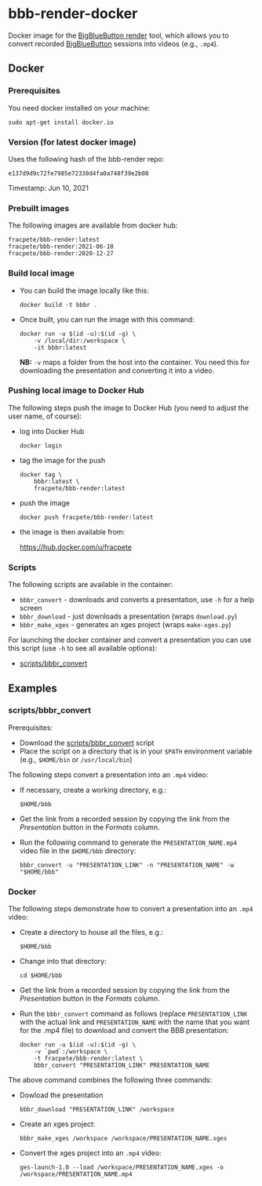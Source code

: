 # bbb-render-docker
Docker image for the [BigBlueButton render](https://github.com/plugorgau/bbb-render)
tool, which allows you to convert recorded [BigBlueButton](https://bigbluebutton.org/) 
sessions into videos (e.g., `.mp4`).


## Docker

### Prerequisites

You need docker installed on your machine:

```commandline
sudo apt-get install docker.io
```


### Version (for latest docker image)

Uses the following hash of the bbb-render repo:

```
e137d9d9c72fe7985e72338d4fa0a748f39e2b08
```

Timestamp: Jun 10, 2021


### Prebuilt images

The following images are available from docker hub:

```
fracpete/bbb-render:latest
fracpete/bbb-render:2021-06-10
fracpete/bbb-render:2020-12-27
```


### Build local image

* You can build the image locally like this:

  ```commandline
  docker build -t bbbr .
  ```

* Once built, you can run the image with this command:

  ```commandline
  docker run -u $(id -u):$(id -g) \
      -v /local/dir:/workspace \
      -it bbbr:latest
  ```

  **NB:** `-v` maps a folder from the host into the container. You need this 
  for downloading the presentation and converting it into a video.


### Pushing local image to Docker Hub

The following steps push the image to Docker Hub (you need to adjust 
the user name, of course):

* log into Docker Hub

  ```comandline
  docker login
  ```

* tag the image for the push

  ```commandline
  docker tag \
      bbbr:latest \
      fracpete/bbb-render:latest
  ```

* push the image

  ```commandline
  docker push fracpete/bbb-render:latest
  ```

* the image is then available from:

  https://hub.docker.com/u/fracpete


### Scripts

The following scripts are available in the container:

* `bbbr_convert` - downloads and converts a presentation, use `-h` for a help screen
* `bbbr_download` - just downloads a presentation (wraps `download.py`)
* `bbbr_make_xges` - generates an xges project (wraps `make-xges.py`)

For launching the docker container and convert a presentation you can use this script 
(use `-h` to see all available options):

* [scripts/bbbr_convert](scripts/bbbr_convert)


## Examples

### scripts/bbbr_convert

Prerequisites:

* Download the [scripts/bbbr_convert](scripts/bbbr_convert) script
* Place the script on a directory that is in your `$PATH` environment variable 
  (e.g., `$HOME/bin` or `/usr/local/bin`)

The following steps convert a presentation into an `.mp4` video:

* If necessary, create a working directory, e.g.:

  ```
  $HOME/bbb
  ```

* Get the link from a recorded session by copying the link from the
  *Presentation* button in the *Formats* column.

* Run the following command to generate the `PRESENTATION_NAME.mp4` 
  video file in the `$HOME/bbb` directory:

  ```commandline
  bbbr_convert -u "PRESENTATION_LINK" -n "PRESENTATION_NAME" -w "$HOME/bbb"
  ```


### Docker

The following steps demonstrate how to convert a presentation into an `.mp4` video:

* Create a directory to house all the files, e.g.:

  ```
  $HOME/bbb
  ```

* Change into that directory:

  ```commandline
  cd $HOME/bbb
  ```

* Get the link from a recorded session by copying the link from the
  *Presentation* button in the *Formats* column.

* Run the `bbbr_convert` command as follows (replace `PRESENTATION_LINK` with
  the actual link and `PRESENTATION_NAME` with the name that you want for the
  .mp4 file) to download and convert the BBB presentation:

  ```commandline
  docker run -u $(id -u):$(id -g) \
      -v `pwd`:/workspace \
      -t fracpete/bbb-render:latest \
      bbbr_convert "PRESENTATION_LINK" PRESENTATION_NAME
  ```

The above command combines the following three commands:

* Dowload the presentation

  ```commandline
  bbbr_download "PRESENTATION_LINK" /workspace
  ```

* Create an xges project:

  ```commandline
  bbbr_make_xges /workspace /workspace/PRESENTATION_NAME.xges
  ```

* Convert the xges project into an `.mp4` video:

  ```commandline
  ges-launch-1.0 --load /workspace/PRESENTATION_NAME.xges -o /workspace/PRESENTATION_NAME.mp4
  ```


